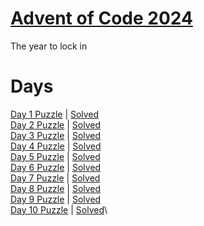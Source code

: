 # [Advent of Code 2024](https://adventofcode.com/2024/about)

The year to lock in

# Days

[Day 1 Puzzle](https://adventofcode.com/2023/day/1) | [Solved](day1/puzzle.py)\
[Day 2 Puzzle](https://adventofcode.com/2023/day/2) | [Solved](day2/puzzle.py)\
[Day 3 Puzzle](https://adventofcode.com/2023/day/3) | [Solved](day3/puzzle.py)\
[Day 4 Puzzle](https://adventofcode.com/2023/day/4) | [Solved](day4/puzzle.py)\
[Day 5 Puzzle](https://adventofcode.com/2023/day/5) | [Solved](day5/puzzle.py)\
[Day 6 Puzzle](https://adventofcode.com/2023/day/6) | [Solved](day6/puzzle.py)\
[Day 7 Puzzle](https://adventofcode.com/2023/day/7) | [Solved](day7/puzzle.py)\
[Day 8 Puzzle](https://adventofcode.com/2023/day/8) | [Solved](day8/puzzle.py)\
[Day 9 Puzzle](https://adventofcode.com/2023/day/9) | [Solved](day9/puzzle.py)\
[Day 10 Puzzle](https://adventofcode.com/2023/day/10) | [Solved](day10/puzzle.py)\
<!-- [Day 11 Puzzle](https://adventofcode.com/2023/day/11) | [Solved](day11/puzzle.py)\ -->
<!-- [Day 12 Puzzle](https://adventofcode.com/2023/day/12) | [Solved](day12/puzzle.py)\ -->
<!-- [Day 13 Puzzle](https://adventofcode.com/2023/day/13) | [Solved](day13/puzzle.py)\ -->
<!-- [Day 14 Puzzle](https://adventofcode.com/2023/day/14) | [Solved](day14/puzzle.py)\ -->
<!-- [Day 15 Puzzle](https://adventofcode.com/2023/day/15) | [Solved](day15/puzzle.py)\ -->
<!-- [Day 16 Puzzle](https://adventofcode.com/2023/day/16) | [Solved](day16/puzzle.py)\ -->
<!-- [Day 17 Puzzle](https://adventofcode.com/2023/day/17) | [Solved](day17/puzzle.py)\ -->
<!-- [Day 18 Puzzle](https://adventofcode.com/2023/day/18) | [Solved](day18/puzzle.py)\ -->
<!-- [Day 19 Puzzle](https://adventofcode.com/2023/day/19) | [Solved](day19/puzzle.py)\ -->
<!-- [Day 20 Puzzle](https://adventofcode.com/2023/day/20) | [Solved](day20/puzzle.py)\ -->
<!-- [Day 21 Puzzle](https://adventofcode.com/2023/day/21) | [Solved](day21/puzzle.py)\ -->
<!-- [Day 22 Puzzle](https://adventofcode.com/2023/day/22) | [Solved](day22/puzzle.py)\ -->
<!-- [Day 23 Puzzle](https://adventofcode.com/2023/day/23) | [Solved](day23/puzzle.py)\ -->
<!-- [Day 24 Puzzle](https://adventofcode.com/2023/day/24) | [Solved](day24/puzzle.py)\ -->
<!-- [Day 25 Puzzle](https://adventofcode.com/2023/day/25) | [Solved](day25/puzzle.py) -->
